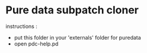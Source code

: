 # Pure data subpatch cloner

instructions : 
* put this folder in your 'externals' folder for puredata
* open pdc-help.pd
